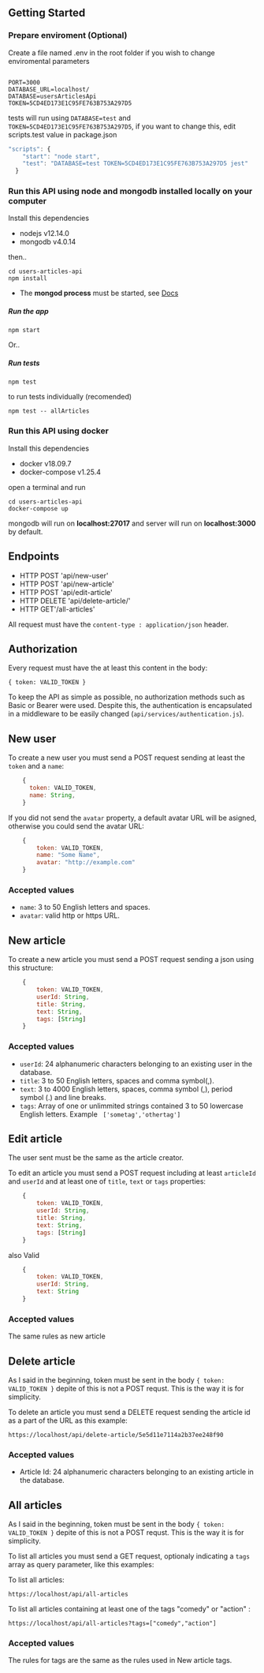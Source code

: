 ## Getting Started

### Prepare enviroment (Optional)

Create a file named .env in the root folder if you wish to change enviromental parameters

```

PORT=3000
DATABASE_URL=localhost/
DATABASE=usersArticlesApi
TOKEN=5CD4ED173E1C95FE763B753A297D5

```

tests will run using `DATABASE=test` and `TOKEN=5CD4ED173E1C95FE763B753A297D5`, if you want to change this, edit scripts.test value in package.json

```javascript
"scripts": {
    "start": "node start",
    "test": "DATABASE=test TOKEN=5CD4ED173E1C95FE763B753A297D5 jest"
  }
```

### Run this API using node and mongodb installed locally on your computer

Install this dependencies

- nodejs v12.14.0
- mongodb v4.0.14

then..

```
cd users-articles-api
npm install

```

- The **mongod process** must be started, see [Docs](https://docs.mongodb.com/manual/tutorial/manage-mongodb-processes/)

##### Run the app

```
npm start

```

Or..

##### Run tests 

```
npm test

```

to run tests individually (recomended) 

```
npm test -- allArticles

```

### Run this API using docker

Install this dependencies

- docker v18.09.7
- docker-compose v1.25.4

open a terminal and run

```
cd users-articles-api
docker-compose up

```

mongodb will run on **localhost:27017** and server will run on **localhost:3000** by default.

## Endpoints

- HTTP POST 'api/new-user'
- HTTP POST 'api/new-article'
- HTTP POST 'api/edit-article'
- HTTP DELETE 'api/delete-article/'
- HTTP GET'/all-articles'

All request must have the `content-type : application/json` header.

## Authorization

Every request must have the at least this content in the body:

```
{ token: VALID_TOKEN }
```

To keep the API as simple as possible, no authorization methods such as Basic or Bearer were used. Despite this, the authentication is encapsulated in a middleware to be easily changed (`api/services/authentication.js`).

## New user

To create a new user you must send a POST request sending at least the `token` and a `name`:

```javascript
    {
      token: VALID_TOKEN,
      name: String,
    }
```

If you did not send the `avatar` property, a default avatar URL will be asigned, otherwise you could send the avatar URL:

```javascript
    {
        token: VALID_TOKEN,
        name: "Some Name",
        avatar: "http://example.com"
    }
```

### Accepted values

- `name`: 3 to 50 English letters and spaces.
- `avatar`: valid http or https URL.

## New article

To create a new article you must send a POST request sending a json using this structure:

```javascript
    {
        token: VALID_TOKEN,
        userId: String,
        title: String,
        text: String,
        tags: [String]
    }
```
### Accepted values

- `userId`: 24 alphanumeric characters belonging to an existing user in the database.
- `title`: 3 to 50 English letters, spaces and comma symbol(,).
- `text`: 3 to 4000 English letters, spaces, comma symbol (,), period symbol (.) and line breaks.
- `tags`: Array of one or unlimmited strings contained 3 to 50 lowercase English letters. Example ` ['sometag','othertag']`

## Edit article

The user sent must be the same as the article creator. 

To edit an article you must send a POST request including at least `articleId` and `userId` and at least one of `title`, `text` or `tags` properties:

```javascript
    {
        token: VALID_TOKEN,
        userId: String,
        title: String,
        text: String,
        tags: [String]
    }
```

also Valid

```javascript
    {
        token: VALID_TOKEN,
        userId: String,
        text: String
    }
```

### Accepted values

The same rules as new article


## Delete article

As I said in the beginning, token must be sent in the body `{ token: VALID_TOKEN }` depite of this is not a POST requst. This is the way it is for simplicity.

To delete an article you must send a DELETE request sending the article id as a part of the URL as this example:

```
https://localhost/api/delete-article/5e5d11e7114a2b37ee248f90

```

### Accepted values

- Article Id: 24 alphanumeric characters belonging to an existing article in the database.


## All articles

As I said in the beginning, token must be sent in the body `{ token: VALID_TOKEN }` depite of this is not a POST requst. This is the way it is for simplicity.

To list all articles you must send a GET request, optionaly indicating a `tags` array as query parameter, like this examples:

To list all articles:
```
https://localhost/api/all-articles

```

To list all articles containing at least one of the tags "comedy" or "action" :
```
https://localhost/api/all-articles?tags=["comedy","action"]

```


### Accepted values

The rules for tags are the same as the rules used in New article tags.